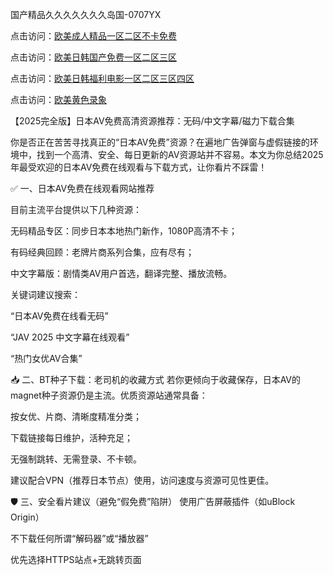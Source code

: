 国产精品久久久久久久久岛国-0707YX

点击访问：<a href="https://bered.pages.dev/">欧美成人精品一区二区不卡免费</a>

点击访问：<a href="https://bered.pages.dev/">欧美日韩国产免费一区二区三区</a>

点击访问：<a href="https://bered.pages.dev/">欧美日韩福利电影一区二区三区四区</a>

点击访问：<a href="https://bered.pages.dev/">欧美黄色录象</a>

【2025完全版】日本AV免费高清资源推荐：无码/中文字幕/磁力下载合集

你是否正在苦苦寻找真正的“日本AV免费”资源？在遍地广告弹窗与虚假链接的环境中，找到一个高清、安全、每日更新的AV资源站并不容易。本文为你总结2025年最受欢迎的日本AV免费在线观看与下载方式，让你看片不踩雷！

✅ 一、日本AV免费在线观看网站推荐

目前主流平台提供以下几种资源：

无码精品专区：同步日本本地热门新作，1080P高清不卡；

有码经典回顾：老牌片商系列合集，应有尽有；

中文字幕版：剧情类AV用户首选，翻译完整、播放流畅。

关键词建议搜索：

“日本AV免费在线看无码”

“JAV 2025 中文字幕在线观看”

“热门女优AV合集”

📥 二、BT种子下载：老司机的收藏方式
若你更倾向于收藏保存，日本AV的magnet种子资源仍是主流。优质资源站通常具备：

按女优、片商、清晰度精准分类；

下载链接每日维护，活种充足；

无强制跳转、无需登录、不卡顿。

建议配合VPN（推荐日本节点）使用，访问速度与资源可见性更佳。

🛡️ 三、安全看片建议（避免“假免费”陷阱）
使用广告屏蔽插件（如uBlock Origin）

不下载任何所谓“解码器”或“播放器”

优先选择HTTPS站点+无跳转页面

<span style="display:none;">[Canonical link]( https://github.com/nhan20250707/nhan7 ）</span>

